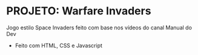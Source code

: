 # PROJETO: Warfare Invaders

Jogo estilo Space Invaders feito com base nos vídeos do canal Manual do Dev

- Feito com HTML, CSS e Javascript
